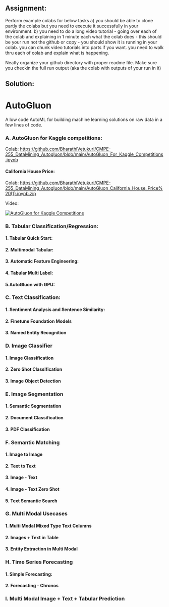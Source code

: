 ## **Assignment**:

Perform example colabs for below tasks 
a) you should be able to clone partly the colabs but you need to execute it successfully in your environment.
b) you need to do a long video tutorial - going over each of the colab and explaining in 1 minute each what the colab does - this should be your run not the github or copy - you should show it is running in your colab.  you can chunk video tutorials into parts if you want. you need to walk thru each of  colab and explain what is happening.

Neatly organize your github directory with proper readme file. 
Make sure you checkin the full run output (aka the colab with outputs of your run in it)

## **Solution**:

# **AutoGluon**

A low code AutoML for building machine learning solutions on raw data in a few lines of code.

### A. AutoGluon for Kaggle competitions:
Colab: https://github.com/BharathiVetukuri/CMPE-255_DataMining_Autogluon/blob/main/AutoGluon_For_Kaggle_Competitions.ipynb 

#### California House Price:
Colab: https://github.com/BharathiVetukuri/CMPE-255_DataMining_Autogluon/blob/main/AutoGluon_California_House_Price%20(1).ipynb.zip 

Video:

[![AutoGluon for Kaggle Competitions](https://img.youtube.com/vi/W8Ang_IyrDs/0.jpg)](https://www.youtube.com/watch?v=W8Ang_IyrDs)



### B. Tabular Classification/Regression:

#### 1. Tabular Quick Start:
 
#### 2. Multimodal Tabular:

#### 3. Automatic Feature Engineering:

#### 4. Tabular Multi Label:

#### 5.AutoGluon with GPU:

### C. Text Classification:

#### 1. Sentiment Analysis and Sentence Similarity:

#### 2. Finetune Foundation Models

#### 3. Named Entity Recognition

### D. Image Classifier

#### 1. Image Classification

#### 2. Zero Shot Classification

#### 3. Image Object Detection

### E. Image Segmentation

#### 1. Semantic Segmentation

#### 2. Document Classification

#### 3. PDF Classification

### F. Semantic Matching

#### 1. Image to Image

#### 2. Text to Text

#### 3. Image - Text

#### 4. Image - Text Zero Shot

#### 5. Text Semantic Search

### G. Multi Modal Usecases

#### 1. Multi Modal Mixed Type Text Columns

#### 2. Images + Text in Table

#### 3. Entity Extraction in Multi Modal

### H. Time Series Forecasting

#### 1. Simple Forecasting:

#### 2. Forecasting - Chronos

### I. Multi Modal Image + Text + Tabular Prediction



